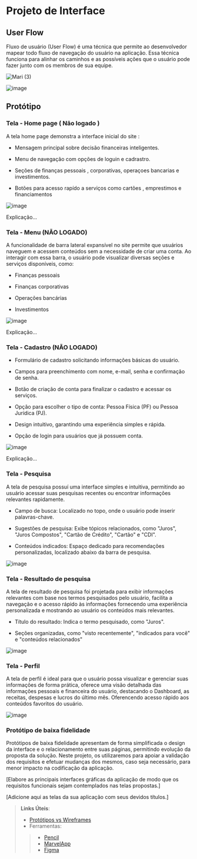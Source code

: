 
# Projeto de Interface

## User Flow

Fluxo de usuário (User Flow) é uma técnica que permite ao desenvolvedor mapear todo fluxo de navegação do usuário na aplicação. Essa técnica funciona para alinhar os caminhos e as possíveis ações que o usuário pode fazer junto com os membros de sua equipe.

![Mari (3)](https://github.com/user-attachments/assets/056a1134-b1cb-4085-b0ac-099b89e81e20)


![image](https://github.com/user-attachments/assets/22e36ab7-3165-412e-9454-54a177f420e6)






## Protótipo

<h3><b>Tela - Home page ( Não logado ) </b></h3>
<p> 
A tela home page demonstra a interface inicial do site :

- Mensagem principal sobre decisão financeiras inteligentes.

- Menu de navegação com opções de loguin e cadrastro.

- Seções de finanças pessoais , corporativas, operaçoes bancarias e investimentos.

- Botões para acesso rapído a serviços como cartões , emprestimos e financiamentos </p>

![image](https://github.com/user-attachments/assets/fbf74b3a-ce97-472d-b5c5-3b9101a3439b)

Explicação...

<h3><b>Tela - Menu (NÃO LOGADO)</b></h3>

A funcionalidade de barra lateral expansível no site permite que usuários naveguem e acessem conteúdos sem a necessidade de criar uma conta. Ao interagir com essa barra, o usuário pode visualizar diversas seções e serviços disponíveis, como:​

- Finanças pessoais

- Finanças corporativas

- Operações bancárias

- Investimentos

![image](https://github.com/user-attachments/assets/a65cb7c5-6b4e-4e19-8250-4f62927bc057)

Explicação...

<h3><b> Tela - Cadastro (NÃO LOGADO)</b></h3>

- Formulário de cadastro solicitando informações básicas do usuário.

- Campos para preenchimento com nome, e-mail, senha e confirmação de senha.

- Botão de criação de conta para finalizar o cadastro e acessar os serviços.
  
- Opção para escolher o tipo de conta: Pessoa Física (PF) ou Pessoa Jurídica (PJ).

- Design intuitivo, garantindo uma experiência simples e rápida.

- Opção de login para usuários que já possuem conta.

![image](https://github.com/user-attachments/assets/72035002-0a87-49c4-9dd9-596b880a503a)


Explicação...

<h3><b> Tela - Pesquisa</b></h3>
<p> 
A tela de pesquisa possuí uma interface simples e intuitiva, permitindo ao usuário acessar suas pesquisas recentes ou encontrar informações relevantes rapidamente.

- Campo de busca: Localizado no topo, onde o usuário pode inserir palavras-chave.

- Sugestões de pesquisa: Exibe tópicos relacionados, como "Juros", "Juros Compostos", "Cartão de Crédito", "Cartão" e "CDI".

- Conteúdos indicados: Espaço dedicado para recomendações personalizadas, localizado abaixo da barra de pesquisa.


![image](https://github.com/user-attachments/assets/9c0a042c-26ca-4e35-b9ca-13bde21b0699)


<h3><b> Tela - Resultado de pesquisa</b></h3>
<p> 
A tela de resultado de pesquisa foi projetada para exibir informações relevantes com base nos termos pesquisados pelo usuário, facilita a navegação e o acesso rápido às informações fornecendo uma experiência personalizada e mostrando ao usuário os conteúdos mais relevantes.

- Título do resultado: Indica o termo pesquisado, como "Juros".
  
- Seções organizadas, como "visto recentemente", "indicados para você" e "conteúdos relacionados"
  

![image](https://github.com/user-attachments/assets/7006c4f3-e319-4492-b0e2-4bf324972704)


<h3><b> Tela - Perfil</b></h3>
<p> 
A tela de perfil é ideal para que o usuário possa visualizar e gerenciar suas informações de forma prática, oferece uma visão detalhada das informações pessoais e financeira do usuário, destacando o Dashboard, as receitas, despesas e lucros do último mês. Oferencendo acesso rápido aos conteúdos favoritos do usuário.


![image](https://github.com/user-attachments/assets/834857e9-c388-48e8-aec5-21775c88c543)



### Protótipo de baixa fidelidade

Protótipos de baixa fidelidade apresentam de forma simplificada o design da interface e o relacionamento entre suas páginas, permitindo evolução da proposta da solução. Neste projeto, os utilizaremos para apoiar a validação dos requisitos e efetuar mudanças dos mesmos, caso seja necessário, para menor impacto na codificação da aplicação.

[Elabore as principais interfaces gráficas da aplicação de modo que os requisitos funcionais sejam contemplados nas telas propostas.]

[Adicione aqui as telas da sua aplicação com seus devidos títulos.] 
 
> **Links Úteis**:
> - [Protótipos vs Wireframes](https://www.nngroup.com/videos/prototypes-vs-wireframes-ux-projects/)
>- Ferramentas:
>> - [Pencil](https://pencil.evolus.vn/)
>> - [MarvelApp](https://marvelapp.com/)
>> - [Figma](https://www.figma.com/)



